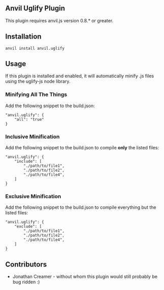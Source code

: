 ## Anvil Uglify Plugin

This plugin requires anvil.js version 0.8.* or greater.

## Installation

	anvil install anvil.uglify

## Usage

If this plugin is installed and enabled, it will automatically minify .js files using the uglify-js node library.

### Minifying All The Things
Add the following snippet to the build.json:

	"anvil.uglify": {
		"all": "true"
	}

### Inclusive Minification
Add the following snippet to the build.json to compile **only** the listed files:

	"anvil.uglify": {
		"include": [
			"./path/to/file1",
			"./path/to/file2",
			"./path/to/file4",
		]
	}

### Exclusive Minification
Add the following snippet to the build.json to compile everything but the listed files:

	"anvil.uglify": {
		"exclude": [
			"./path/to/file1",
			"./path/to/file2",
			"./path/to/file4",
		]
	}

## Contributors
  * Jonathan Creamer - without whom this plugin would still probably be bug ridden :)
